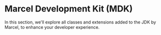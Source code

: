 # Marcel Development Kit (MDK)

In this section, we'll explore all classes and extensions
added to the JDK by Marcel, to enhance your developer experience.